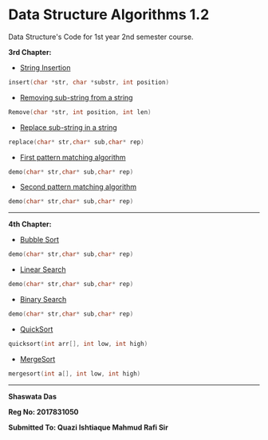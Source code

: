 # Data Structure Algorithms 1.2  
Data Structure's Code for 1st year 2nd semester course.

**3rd Chapter:**

- [String Insertion](https://github.com/shaswata56/automatic-eureka/blob/master/implementation/string/Insert.c)
 

```c
insert(char *str, char *substr, int position) 
```

- [Removing sub-string from a string](https://github.com/shaswata56/automatic-eureka/blob/master/implementation/string/Remove.c)

```c
Remove(char *str, int position, int len) 
```

- [Replace sub-string in a string](https://github.com/shaswata56/Data-Structure-Algorithms/blob/master/implementation/string/ReplaceSubStringInString.c)

```c
replace(char* str,char* sub,char* rep)
```

- [First pattern matching algorithm]()

```c
demo(char* str,char* sub,char* rep)
```

- [Second pattern matching algorithm]()

```c
demo(char* str,char* sub,char* rep)
```

***

**4th Chapter:**

- [Bubble Sort]()

```c
demo(char* str,char* sub,char* rep)
```

- [Linear Search]()

```c
demo(char* str,char* sub,char* rep)
```

- [Binary Search]()

```c
demo(char* str,char* sub,char* rep)
```

- [QuickSort](https://github.com/shaswata56/automatic-eureka/blob/master/implementation/sorting/QuickSort.c)

```c
quicksort(int arr[], int low, int high)
```

- [MergeSort](https://github.com/shaswata56/Data-Structure-Algorithms/blob/master/implementation/sorting/MergeSort.c)

```c
mergesort(int a[], int low, int high)
```

***

**Shaswata Das**

**Reg No: 2017831050**

**Submitted To: Quazi Ishtiaque Mahmud Rafi Sir**
